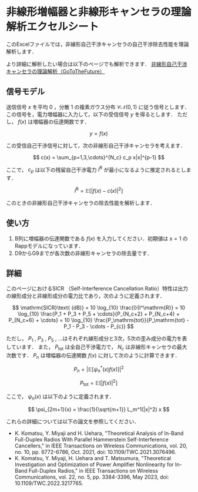 # 非線形増幅器と非線形キャンセラの理論解析エクセルシート

このExcelファイルでは，非線形自己干渉キャンセラの自己干渉除去性能を理論解析します．

より詳細に解析したい場合は以下のページでも解析できます．
[非線形自己干渉キャンセラの理論解析（GoToTheFuture）](https://blog.toyohashi.nagoya/lab/theo_analysis_canc/)

## 信号モデル

送信信号 $x$ を平均 $0$ ，分散 $1$ の複素ガウス分布 $\mathcal{CN}(0, 1)$ に従う信号とします．
この信号を，電力増幅器に入力して，以下の受信信号 $y$ を得るとします．
ただし， $f(x)$ は増幅器の伝達関数です．

$$
y = f(x)
$$

この受信自己干渉信号に対して，次の非線形自己干渉キャンセラを考えます．

$$
c(x) = \sum_{p=1,3,\cdots}^{N_c} c_p x|x|^{p-1}
$$

ここで， $c_p$ は以下の残留自己干渉電力 $I^\mathrm{R}$ が最小になるように推定されるとします．

$$
I^\mathrm{R} = \mathbb{E}\left[\left| f(x) - c(x) \right|^2\right]
$$

このときの非線形自己干渉キャンセラの除去性能を解析します．

## 使い方

1. B列に増幅器の伝達関数である $f(x)$ を入力してください．初期値は $s=1$ のRappモデルになっています．
2. D9からG9までが各次数の非線形キャンセラの除去量です．

## 詳細

このページにおけるSICR （Self-Interference Cancellation Ratio）特性は出力の線形成分と非線形成分の電力比であり，次のように定義されます．

$$
\mathrm{SICR}\text{ (dB)} = 10 \log_{10} \frac{I}{I^\mathrm{R}} = 10 \log_{10} \frac{P_1 + P_3 + P_5 + \cdots}{P_{N_c+2} + P_{N_c+4} + P_{N_c+6} + \cdots} = 10 \log_{10} \frac{P_\mathrm{tot}}{P_\mathrm{tot} - P_1 - P_3 - \cdots - P_{c}}
$$

ただし， $P_1$ ,  $P_3$ ,  $P_5$ , ...はそれぞれ線形成分と3次，5次の歪み成分の電力を表しています．
また， $P_\mathrm{tot}$ は全自己干渉電力で， $N_c$ は非線形キャンセラの最大次数です．
$P_n$ は増幅器の伝達関数 $f(x)$ に対して次のように計算できます．

$$
P_n = \left| \mathbb{E}\left[ \psi_n^{*}(x) f(x) \right] \right|^2
$$

$$
P_\mathrm{tot} = \mathbb{E}\left[ \left| f(x) \right|^2 \right]
$$

ここで，  $\psi_n(x)$ は以下のように定義されます．

$$
\psi_{2m+1}(x) = \frac{1}{\sqrt{m+1}} L_m^1(|x|^2) x
$$

これらの詳細については以下の論文を参照してください．
* K. Komatsu, Y. Miyaji and H. Uehara, "Theoretical Analysis of In-Band Full-Duplex Radios With Parallel Hammerstein Self-Interference Cancellers," in IEEE Transactions on Wireless Communications, vol. 20, no. 10, pp. 6772-6786, Oct. 2021, doi: 10.1109/TWC.2021.3076496.
* K. Komatsu, Y. Miyaji, H. Uehara and T. Matsumura, "Theoretical Investigation and Optimization of Power Amplifier Nonlinearity for In-Band Full-Duplex Radios," in IEEE Transactions on Wireless Communications, vol. 22, no. 5, pp. 3384-3396, May 2023, doi: 10.1109/TWC.2022.3217765.

